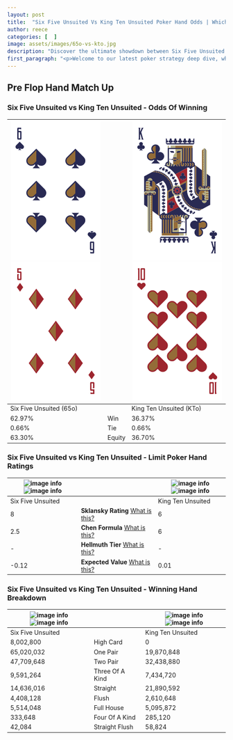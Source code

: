 ```yaml
---
layout: post
title:  "Six Five Unsuited Vs King Ten Unsuited Poker Hand Odds | Which Is The Better Hand In Poker? A Complete Guide"
author: reece
categories: [  ]
image: assets/images/65o-vs-kto.jpg
description: "Discover the ultimate showdown between Six Five Unsuited and King Ten Unsuited in poker! Uncover the odds, strategies, and scenarios where one hand triumphs over the other. Get ready to up your poker game with this thrilling analysis."
first_paragraph: "<p>Welcome to our latest poker strategy deep dive, where we're pitting two distinct hands against each other in a high-stakes showdown: Six Five Unsuited vs King Ten Unsuited.</p><p>In the dynamic world of poker, every decision counts, and knowing which hand holds the upper hand is key to your success at the table.</p><p>In this article, we'll dissect these two hands, explore the scenarios where one dominates the other, and equip you with the knowledge to make strategic choices that can tip the odds in your favor.</p><p>Get ready to unravel the intriguing dynamics of these poker hands and elevate your game to new heights.</p>"
---
```




[comment]: # (sp0)

## Pre Flop Hand Match Up

<div class="table hand-ratings" markdown="1"> 



### Six Five Unsuited vs King Ten Unsuited - Odds Of Winning


    
| ![image info](assets/images/hand1/6.png) ![image info](assets/images/hand1/5o.png) |  | ![image info](assets/images/hand2/k.png) ![image info](assets/images/hand2/to.png) |
| -------- | -------- | -------- |
| Six Five Unsuited (65o) |  | King Ten Unsuited (KTo) |
| 62.97% | Win | 36.37% |
| 0.66% | Tie | 0.66% |
| 63.30% | Equity | 36.70% |




[comment]: # (sp1)



### Six Five Unsuited vs King Ten Unsuited - Limit Poker Hand Ratings


    
| ![image info](https://www.riverpairs.com/assets/images/hand1/6.png) ![image info](https://www.riverpairs.com/assets/images/hand1/5o.png) |  | ![image info](https://www.riverpairs.com/assets/images/hand2/k.png) ![image info](https://www.riverpairs.com/assets/images/hand2/to.png) |
| -------- | -------- | -------- |
| Six Five Unsuited |  | King Ten Unsuited |
| 8 | **Sklansky Rating** [What is this?](/sklansky-rating-explained) | 6 |
| 2.5 | **Chen Formula** [What is this?](/chen-formula-explained) | 6 |
| - | **Hellmuth Tier** [What is this?](/Hellmuth-tier-explained) | - |
| -0.12 | **Expected Value** [What is this?](/expected-value-explained) | 0.01 |




[comment]: # (sp2)



### Six Five Unsuited vs King Ten Unsuited - Winning Hand Breakdown


    
| ![image info](https://www.riverpairs.com/assets/images/hand1/6.png) ![image info](https://www.riverpairs.com/assets/images/hand1/5o.png) |  | ![image info](https://www.riverpairs.com/assets/images/hand2/k.png) ![image info](https://www.riverpairs.com/assets/images/hand2/to.png) |
| -------- | -------- | -------- |
| Six Five Unsuited |  | King Ten Unsuited |
| 8,002,800 | High Card | 0 |
| 65,020,032 | One Pair | 19,870,848 |
| 47,709,648 | Two Pair | 32,438,880 |
| 9,591,264 | Three Of A Kind | 7,434,720 |
| 14,636,016 | Straight | 21,890,592 |
| 4,408,128 | Flush | 2,610,648 |
| 5,514,048 | Full House | 5,095,872 |
| 333,648 | Four Of A Kind | 285,120 |
| 42,084 | Straight Flush | 58,824 |




[comment]: # (sp3)



</div>

[comment]: # (sp4)



[comment]: # (sp5)

